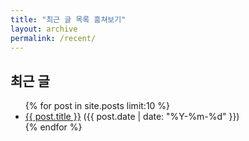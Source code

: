 ```yaml
---
title: "최근 글 목록 훔쳐보기"
layout: archive
permalink: /recent/
---
```


<h2>최근 글</h2>

<ul>
{% for post in site.posts limit:10 %}
  <li><a href="{{ post.url }}">{{ post.title }}</a> ({{ post.date | date: "%Y-%m-%d" }})</li>
{% endfor %}
</ul>
